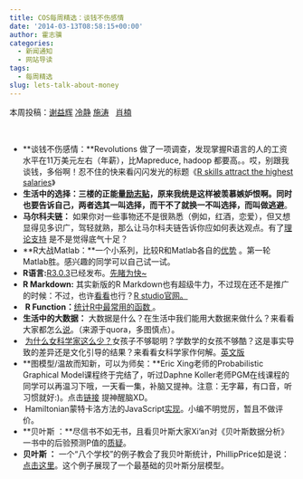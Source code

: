 ```yaml
---
title: COS每周精选：谈钱不伤感情
date: '2014-03-13T08:58:15+00:00'
author: 霍志骥
categories:
  - 新闻通知
  - 网站导读
tags:
  - 每周精选
slug: lets-talk-about-money
---
```


本周投稿：[谢益辉](http://yihui.name/) [冷静](http://www.weibo.com/p/1005051756465937/home?from=page_100505&mod=TAB#place) [施涛](http://blog.cos.name/taoshi)   [肖楠](http://www.road2stat.com/)

&nbsp;

  * **谈钱不伤感情：**Revolutions 做了一项调查，发现掌握R语言的人的工资水平在11万美元左右（年薪），比Mapreduce, hadoop 都要高。。哎，别跟我谈钱，多俗啊！忍不住的快来看闪闪发光的标题《[R skills attract the highest salaries](http://blog.revolutionanalytics.com/2014/02/r-salary-surveys.html)》
  * **生活中的选择：**三楼的正能量[励志贴](https://cos.name/cn/topic/152323#post-297024)，原来我统是这样被羡慕嫉妒恨啊。同时也要告诉自己，两者选其一叫选择，而干不了就换一不叫选择，而叫做**逃避**。
  * **马尔科夫链：** 如果你对一些事物还不是很熟悉（例如，红酒，恋爱），但又想显得见多识广，驾轻就熟，那么让马尔科夫链告诉你应如何表达观点。有了[理论支持](http://www.onthelambda.com/2014/02/20/how-to-fake-a-sophisticated-knowledge-of-wine-with-markov-chains/) 是不是觉得底气十足？
  * **R大战Matlab：**一个小系列，比较R和Matlab各自的[优势](http://eranraviv.com/blog/r-vs-matlab-round-1/) 。第一轮Matlab胜。感兴趣的同学可以自己试一试。
  * **R语言:**[R3.0.3](https://stat.ethz.ch/pipermail/r-announce/2014/000569.html)已经发布。[先睹为快~](https://stat.ethz.ch/pipermail/r-announce/2014/000569.html)
  * **R Markdown:** 其实新版的R Markdown也有超级牛力，不过现在还不是推广的时候：不过，也许[看看](https://dl.dropboxusercontent.com/u/15335397/slides/Seattle-useR-2014-Yihui-Xie.html)也行？[R studio官网。](http://rmarkdown.rstudio.com)
  *  **R Function：**[统计R中最常用的函数 ](https://econometricsbysimulation.shinyapps.io/FCount/)。
  * **生活中的大数据：** 大数据是什么？在生活中我们能用大数据来做什么？来看看大家都怎么[说](http://www.quora.com/Big-Data/What-is-the-meaning-of-big-data-What-kind-of-things-can-we-do-by-using-big-data-in-daily-life)。（来源于quora，多图慎点）。
  *  [为什么女科学家这么少？](http://cn.tmagazine.com/education/20140224/t24women/)女孩子不够聪明？学数学的女孩不够酷？这是事实导致的差异还是文化引导的结果？来看看女科学家作何解。[英文版](http://cn.tmagazine.com/education/20140224/t24women/en-us/)
  * **图模型/温故而知新，可以为师矣：**Eric Xing老师的Probabilistic Graphical Model课程终于完结了，听过Daphne Koller老师PGM在线课程的同学可以再温习下哦，一天看一集，补脑又提神。注意：无字幕，有口音，听习惯就好:)。点击[链接](http://www.cs.cmu.edu/~epxing/Class/10708/lecture.html) 提神醒脑XD。
  *  Hamiltonian蒙特卡洛方法的JavaScript[实现](http://mimno.infosci.cornell.edu/hmc/)。小编不明觉厉，暂且不做评价。
  * **贝叶斯 ：**尽信书不如无书，且看贝叶斯大家Xi’an对《贝叶斯数据分析》一书中的后验预测P值的[质疑](https://xianblog.wordpress.com/2014/02/04/posterior-predictive-p-values/)。
  * **贝叶斯 ：** 一个“八个学校”的例子教会了我贝叶斯统计，PhillipPrice如是说：[点击这里](http://andrewgelman.com/2014/01/21/everything-need-know-bayesian-statistics-learned-eight-schools/)。这个例子展现了一个最基础的贝叶斯分层模型。
